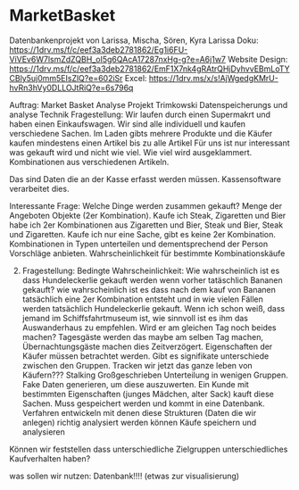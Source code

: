 # MarketBasket
Datenbankenprojekt von Larissa, Mischa, Sören, Kyra
Larissa
Doku: https://1drv.ms/f/c/eef3a3deb2781862/Eg1i6FU-ViVEv6W7lsmZdZQBH_oI5g6QAcA17287nxHg-g?e=A6j1w7
Website Design: https://1drv.ms/f/c/eef3a3deb2781862/EmF1X7nk4gRAtrQHjDyhvvEBmLoTYCBly5uj0mm5EIsZlQ?e=602iSr
Excel: https://1drv.ms/x/s!AjWgedgKMrU-hvRn3hVy0DLLOJtRiQ?e=6s796q

Auftrag: 
Market Basket Analyse Projekt Trimkowski
Datenspeicherungs und analyse Technik
Fragestellung: Wir laufen durch einen Supermakrt und haben einen Einkaufswagen. 
Wir sind alle individuell und kaufen verschiedene Sachen.
Im Laden gibts mehrere Produkte und die Käufer kaufen mindestens einen Artikel bis zu alle Artikel
Für uns ist nur interessant was gekauft wird und nicht wie viel. Wie viel wird ausgeklammert.
Kombinationen aus verschiedenen Artikeln.

Das sind Daten die an der Kasse erfasst werden müssen. Kassensoftware verarbeitet dies.

Interessante Frage: Welche Dinge werden zusammen gekauft? Menge der Angeboten Objekte (2er Kombination). Kaufe ich Steak, Zigaretten und Bier habe ich 2er Kombinationen aus Zigaretten und Bier, Steak und Bier, Steak und Zigaretten. Kaufe ich nur eine Sache, gibt es keine 2er Kombination.
Kombinationen in Typen unterteilen und dementsprechend der Person Vorschläge anbieten.
Wahrscheinlichkeit für bestimmte Kombinationskäufe

2. Fragestellung: Bedingte Wahrscheinlichkeit: Wie wahrscheinlich ist es dass Hundeleckerlie gekauft werden wenn vorher tatäschlich Bananen gekauft? wie wahrscheinlich ist es dass nach dem kauf von Bananen tatsächlich eine 2er Kombination entsteht und in wie vielen Fällen werden tatsächlich Hundeleckerlie gekauft.
Wenn ich schon weiß, dass jemand im Schiffsfahrtmuseum ist, wie sinnvoll ist es ihm das Auswanderhaus zu empfehlen. Wird er am gleichen Tag noch beides machen? Tagesgäste werden das maybe am selben Tag machen, Übernachtungsgäste machen dies Zeitverzögert. Eigenschaften der Käufer müssen betrachtet werden.
Gibt es signifikate unterschiede zwischen den Gruppen. Tracken wir jetzt das ganze leben von Käufern??? Stalking Großgeschrieben
Unterteilung in wenigen Gruppen. Fake Daten generieren, um diese auszuwerten. Ein Kunde mit bestimmten Eigenschaften (junges Mädchen, alter Sack) kauft diese Sachen. Muss gespeichert werden und kommt in eine Datenbank.
Verfahren entwickeln mit denen diese Strukturen (Daten die wir anlegen) richtig analysiert werden können
Käufe speichern und analysieren

Können wir feststellen dass unterschiedliche Zielgruppen unterschiedliches Kaufverhalten haben?

was sollen wir nutzen:
Datenbank!!!!
(etwas zur visualisierung)
